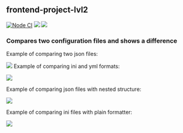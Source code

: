## frontend-project-lvl2

[![Node CI](https://github.com/EvaOrdo/frontend-project-lvl2/workflows/Node.js%20CI/badge.svg?branch=master)](https://github.com/EvaOrdo/frontend-project-lvl2/actions)
<a href="https://codeclimate.com/github/EvaOrdo/frontend-project-lvl2/maintainability"><img src="https://api.codeclimate.com/v1/badges/f1bc45239bf93e3e5c15/maintainability" /></a>
<a href="https://codeclimate.com/github/EvaOrdo/frontend-project-lvl2/test_coverage"><img src="https://api.codeclimate.com/v1/badges/f1bc45239bf93e3e5c15/test_coverage" /></a>

### Compares two configuration files and shows a difference

Example of comparing two json files:

<a href="https://asciinema.org/a/342270" target="_blank"><img src="https://asciinema.org/a/342270.svg" /></a>
Example of comparing ini and yml formats:

<a href="https://asciinema.org/a/342262" target="_blank"><img src="https://asciinema.org/a/342262.svg" /></a>

Example of comparing json files with nested structure:

<a href="https://asciinema.org/a/342269" target="_blank"><img src="https://asciinema.org/a/342269.svg" /></a>

Example of comparing ini files with plain formatter:

<a href="https://asciinema.org/a/342826" target="_blank"><img src="https://asciinema.org/a/342826.svg" /></a>
